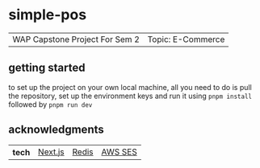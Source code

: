 # simple-pos
<table>
    <tbody>
        <tr>
            <td> WAP Capstone Project For Sem 2</td>
            <td>Topic: E-Commerce</td>
        </tr>
    </tbody>
</table>

## getting started

to set up the project on your own local machine, all you need to do is pull the repository, set up the environment keys and run it using ```pnpm install``` followed by ```pnpm run dev```
## acknowledgments

<table>
    <tbody>
        <tr>
            <th>tech</th>
            <td><a href="https://nextjs.org/" target="_blank">Next.js</a></td>
            <td><a href="https://redis.io/" target="_blank">Redis</a></td>
            <td><a href="https://aws.amazon.com/ses/" target="_blank">AWS SES</a></td>
        </tr>
    </tbody>
</table>

